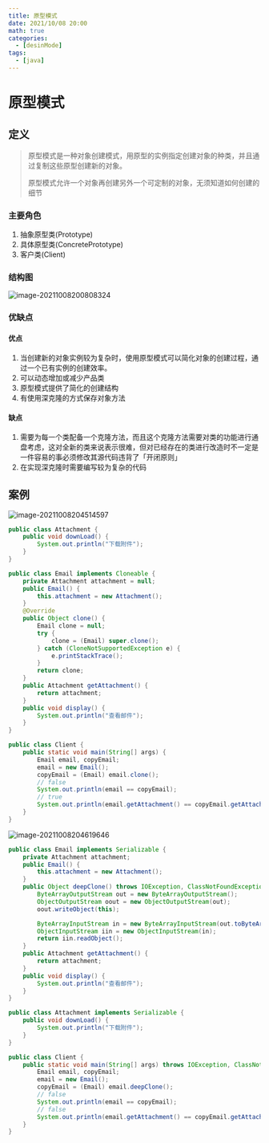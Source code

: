 ```yaml
---
title: 原型模式
date: 2021/10/08 20:00
math: true
categories:
  - [desinMode]
tags:
  - [java]
---
```


# 原型模式

## 定义

> 原型模式是一种对象创建模式，用原型的实例指定创建对象的种类，并且通过复制这些原型创建新的对象。
>
> 原型模式允许一个对象再创建另外一个可定制的对象，无须知道如何创建的细节

### 主要角色

1. 抽象原型类(Prototype)
2. 具体原型类(ConcretePrototype)
3. 客户类(Client)

### 结构图

![image-20211008200808324](https://cdn.jsdelivr.net/gh/xiaou66/picture@master/image/1633694900681image-20211008200808324.png)

### 优缺点

#### 优点

1. 当创建新的对象实例较为复杂时，使用原型模式可以简化对象的创建过程，通过一个已有实例的创建效率。
2. 可以动态增加或减少产品类
3. 原型模式提供了简化的创建结构
4. 有使用深克隆的方式保存对象方法

#### 缺点

1. 需要为每一个类配备一个克隆方法，而且这个克隆方法需要对类的功能进行通盘考虑，这对全新的类来说表示很难，但对已经存在的类进行改造时不一定是一件容易的事必须修改其源代码违背了「开闭原则」
2. 在实现深克隆时需要编写较为复杂的代码

## 案例

![image-20211008204514597](https://cdn.jsdelivr.net/gh/xiaou66/picture@master/image/1633697115959image-20211008204514597.png)

```java Attachment.java
public class Attachment {
    public void downLoad() {
        System.out.println("下载附件");
    }
}
```

```java Email.java
public class Email implements Cloneable {
    private Attachment attachment = null;
    public Email() {
        this.attachment = new Attachment();
    }
    @Override
    public Object clone() {
        Email clone = null;
        try {
            clone = (Email) super.clone();
        } catch (CloneNotSupportedException e) {
            e.printStackTrace();
        }
        return clone;
    }
    public Attachment getAttachment() {
        return attachment;
    }
    public void display() {
        System.out.println("查看邮件");
    }
}
```

```java Client.java
public class Client {
    public static void main(String[] args) {
        Email email, copyEmail;
        email = new Email();
        copyEmail = (Email) email.clone();
        // false
        System.out.println(email == copyEmail);
        // true
        System.out.println(email.getAttachment() == copyEmail.getAttachment());
    }
}
```

![image-20211008204619646](https://cdn.jsdelivr.net/gh/xiaou66/picture@master/image/1633697183243image-20211008204619646.png)

```java Email.java
public class Email implements Serializable {
    private Attachment attachment;
    public Email() {
        this.attachment = new Attachment();
    }
    public Object deepClone() throws IOException, ClassNotFoundException {
        ByteArrayOutputStream out = new ByteArrayOutputStream();
        ObjectOutputStream oout = new ObjectOutputStream(out);
        oout.writeObject(this);

        ByteArrayInputStream in = new ByteArrayInputStream(out.toByteArray());
        ObjectInputStream iin = new ObjectInputStream(in);
        return iin.readObject();
    }
    public Attachment getAttachment() {
        return attachment;
    }
    public void display() {
        System.out.println("查看邮件");
    }
}
```

```java Attachment.java
public class Attachment implements Serializable {
    public void downLoad() {
        System.out.println("下载附件");
    }
}
```

```java Client.java
public class Client {
    public static void main(String[] args) throws IOException, ClassNotFoundException {
        Email email, copyEmail;
        email = new Email();
        copyEmail = (Email) email.deepClone();
        // false
        System.out.println(email == copyEmail);
        // false
        System.out.println(email.getAttachment() == copyEmail.getAttachment());
    }
}
```

